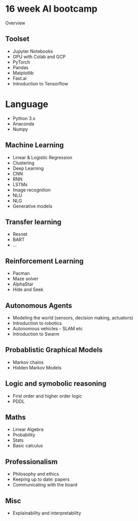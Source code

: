 # 16 week AI bootcamp

Overview

## Toolset
* Jupyter Notebooks
* GPU with Colab and GCP
* PyTorch
* Pandas
* Matplotlib
* Fast.ai
* Introduction to Tensorflow

# Language
* Python 3.x
* Anaconda
* Numpy

## Machine Learning

* Linear & Logistic Regression
* Clustering
* Deep Learning
* CNN
* RNN
* LSTMs
* Image recognition
* NLU
* NLG
* Generative models

## Transfer learning
* Resnet
* BART
* ...

## Reinforcement Learning
* Pacman
* Maze solver
* AlphaStar
* Hide and Seek

## Autonomous Agents
* Modeling the world (sensors, decision making, actuators)
* Introduction to robotics
* Autonomous vehicles - SLAM etc
* Introduction to Swarm

## Probablistic Graphical Models
* Markov chains
* Hidden Markov Models

## Logic and symobolic reasoning
* First order and higher order logic
* PDDL

## Maths
* Linear Algebra
* Probability
* Stats
* Basic calculus

## Professionalism
* Philosophy and ethics
* Keeping up to date: papers
* Communicating with the board

## Misc
* Explainability and interpretability
